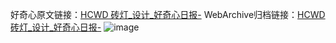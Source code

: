 好奇心原文链接：[HCWD 砖灯_设计_好奇心日报-](https://www.qdaily.com/articles/4618.html)
WebArchive归档链接：[HCWD 砖灯_设计_好奇心日报-](http://web.archive.org/web/20190623161658/https://www.qdaily.com/articles/4618.html)
![image](http://ww3.sinaimg.cn/large/007d5XDply1g3w50wsfejj30u02zl13s)